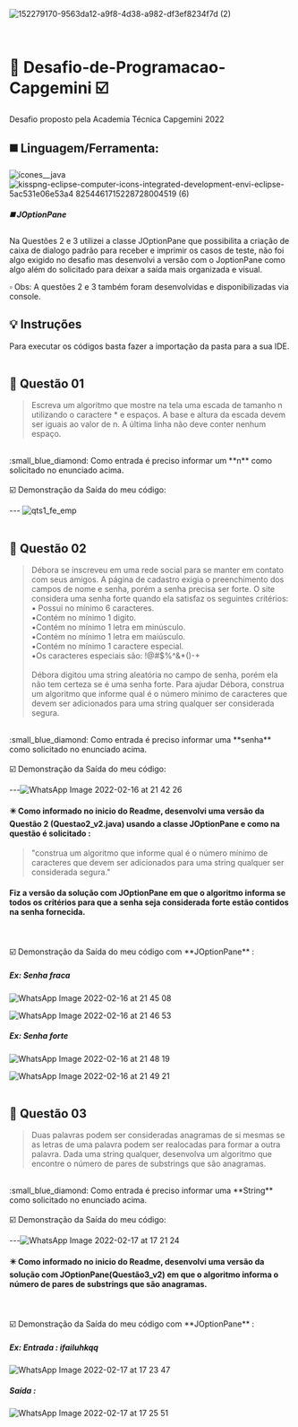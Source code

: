 ![152279170-9563da12-a9f8-4d38-a982-df3ef8234f7d (2)](https://user-images.githubusercontent.com/85742339/154570970-c08724c5-344c-41a1-ab8e-52f42654b663.png)


<br />

# :large_orange_diamond: Desafio-de-Programacao-Capgemini :ballot_box_with_check:
Desafio proposto pela Academia Técnica Capgemini 2022

## ◼️	Linguagem/Ferramenta:
![ícones__java](https://user-images.githubusercontent.com/85742339/154541324-42e15bbe-a80c-4dc7-97ee-010b8a09da16.png) ![kisspng-eclipse-computer-icons-integrated-development-envi-eclipse-5ac531e06e53a4 8254461715228728004519 (6)](https://user-images.githubusercontent.com/85742339/154541140-f42fe880-8f6a-4856-a842-ca0b881f5e2c.png)


##### ◼️ JOptionPane

Na Questões 2 e 3 utilizei a classe JOptionPane que possibilita a criação de caixa de dialogo padrão para receber e imprimir os casos de teste, não foi algo exigido no desafio mas desenvolvi a versão com o JoptionPane como algo além do solicitado para deixar a saída mais organizada e visual.

:white_small_square: Obs: A questões 2 e 3 também foram desenvolvidas e disponibilizadas via console.

## :bulb: Instruções 

Para executar os códigos basta fazer a importação da pasta para a sua IDE.
<br />
<br />


## :pencil: Questão 01 

> Escreva um algoritmo que mostre na tela uma escada de tamanho n utilizando o caractere * e espaços. A base e altura da escada devem ser iguais ao valor de n. A última linha não deve conter nenhum espaço.
<br />
:small_blue_diamond: Como entrada é preciso informar um **n** como solicitado no enunciado acima.
<br />
<br /> ☑️ Demonstração da Saída do meu código:

--- ![qts1_fe_emp](https://user-images.githubusercontent.com/85742339/154378698-4fc22c9f-0e4a-41ce-a959-2ca3755ea70d.jpeg)
<br />
<br />



## :pencil: Questão 02

>Débora se inscreveu em uma rede social para se manter em contato com seus amigos. A página de cadastro exigia o preenchimento dos campos de nome e senha, porém a senha precisa ser forte. O site considera uma senha forte quando ela satisfaz os seguintes critérios:
> <br /> ▪️ Possui no mínimo 6 caracteres.
> <br /> ▪️Contém no mínimo 1 digito.
> <br /> ▪️Contém no mínimo 1 letra em minúsculo.
> <br /> ▪️Contém no mínimo 1 letra em maiúsculo.
> <br /> ▪️Contém no mínimo 1 caractere especial. 
> <br /> ▪️Os caracteres especiais são: !@#$%^&*()-+
> <br />
> <br />  Débora digitou uma string aleatória no campo de senha, porém ela não tem certeza se é uma senha forte. Para ajudar Débora, construa um algoritmo que informe qual é o número mínimo de caracteres que devem ser adicionados para uma string qualquer ser considerada segura.
<br />
:small_blue_diamond: Como entrada é preciso informar uma **senha** como solicitado no enunciado acima.
<br />
<br /> ☑️ Demonstração da Saída do meu código:


---![WhatsApp Image 2022-02-16 at 21 42 26](https://user-images.githubusercontent.com/85742339/154382554-703da87e-0c79-47d4-a78a-37f4003702da.jpeg)


#### :eight_pointed_black_star: Como informado no inicio do Readme, desenvolvi uma versão da Questão 2 (Questao2_v2.java) usando a classe JOptionPane e como na questão é solicitado : 

> "construa um algoritmo que informe qual é o número mínimo de caracteres que devem ser adicionados para uma string qualquer ser considerada segura."

#### Fiz a versão da solução com JOptionPane em que o algoritmo informa se todos os critérios para que a senha seja considerada forte estão contidos na senha fornecida.
<br />
<br /> ☑️ Demonstração da Saída do meu código com **JOptionPane** :

##### Ex: **Senha fraca**
![WhatsApp Image 2022-02-16 at 21 45 08](https://user-images.githubusercontent.com/85742339/154382835-1c2b44ff-ace7-4f1c-b246-e860cdee6589.jpeg)



![WhatsApp Image 2022-02-16 at 21 46 53](https://user-images.githubusercontent.com/85742339/154382846-27a4c29d-b6b3-4ba1-88bb-ac98aee34a6a.jpeg)

##### Ex: **Senha forte**


![WhatsApp Image 2022-02-16 at 21 48 19](https://user-images.githubusercontent.com/85742339/154382928-2f0fdabe-af2a-46cb-a960-782df185e910.jpeg)


![WhatsApp Image 2022-02-16 at 21 49 21](https://user-images.githubusercontent.com/85742339/154382932-6aadd1b9-171a-4041-ab89-532b179d35ec.jpeg)
<br />
<br />


## :pencil: Questão 03

>Duas palavras podem ser consideradas anagramas de si mesmas se as letras de uma palavra podem ser realocadas para formar a outra palavra. Dada uma string qualquer, desenvolva um algoritmo que encontre o número de pares de substrings que são anagramas.

<br />
:small_blue_diamond: Como entrada é preciso informar uma **String** como solicitado no enunciado acima.
<br />
<br /> ☑️ Demonstração da Saída do meu código:


---![WhatsApp Image 2022-02-17 at 17 21 24](https://user-images.githubusercontent.com/85742339/154564546-b7cb6dae-2324-480d-b023-2335415eb5d1.jpeg)

#### :eight_pointed_black_star: Como informado no inicio do Readme, desenvolvi uma versão da solução com JOptionPane(Questão3_v2) em que o algoritmo informa o número de pares de substrings que são anagramas.

<br />
<br /> ☑️ Demonstração da Saída do meu código com **JOptionPane** :

##### Ex: **Entrada : ifailuhkqq**

![WhatsApp Image 2022-02-17 at 17 23 47](https://user-images.githubusercontent.com/85742339/154564992-fbe3e525-bd7f-4e31-9c99-e1f8a682a54e.jpeg)


##### Saída :

![WhatsApp Image 2022-02-17 at 17 25 51](https://user-images.githubusercontent.com/85742339/154565006-779f728f-1e96-4569-a4cf-af6795d7a0ce.jpeg)







